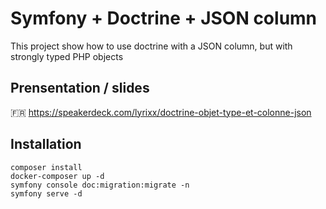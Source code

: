 # Symfony + Doctrine + JSON column

This project show how to use doctrine with a JSON column,
but with strongly typed PHP objects

## Prensentation / slides

🇫🇷 https://speakerdeck.com/lyrixx/doctrine-objet-type-et-colonne-json

## Installation

```
composer install
docker-composer up -d
symfony console doc:migration:migrate -n
symfony serve -d
```
